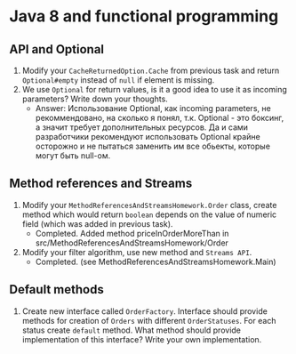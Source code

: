# Java 8 and functional programming

## API and Optional

1. Modify your `CacheReturnedOption.Cache` from previous task and return `Optional#empty` instead of `null` if 
element is missing. 
1. We use `Optional` for return values, is it a good idea to use it as incoming parameters?
Write down your thoughts.
    - Answer: Использование Optional, как incoming parameters, не рекоммендовано, на сколько я понял, 
    т.к. Optional - это боксинг, а значит требует дополнительных ресурсов. Да и сами разработчики
    рекомендуют использовать Optional крайне осторожно и не пытаться заменить им все обьекты, которые
    могут быть null-ом. 

## Method references and Streams

1. Modify your `MethodReferencesAndStreamsHomework.Order` class, create method which would return `boolean` depends on the value of
numeric field (which was added in previous task).
    - Completed. Added method priceInOrderMoreThan in src/MethodReferencesAndStreamsHomework/Order
1. Modify your filter algorithm, use new method and `Streams API`.
    - Completed. (see MethodReferencesAndStreamsHomework.Main)
## Default methods

1. Create new interface called `OrderFactory`. Interface should provide methods for 
creation of `Orders` with different `OrderStatuses`. For each status create `default` method.
What method should provide implementation of this interface? Write your own implementation.
